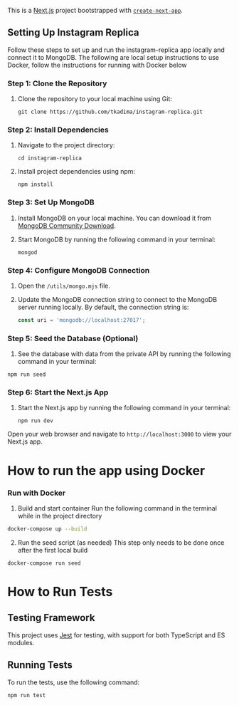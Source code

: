 This is a [Next.js](https://nextjs.org/) project bootstrapped with [`create-next-app`](https://github.com/vercel/next.js/tree/canary/packages/create-next-app).


## Setting Up Instagram Replica

Follow these steps to set up and run the instagram-replica app locally and connect it to MongoDB. The following are local setup instructions to use Docker, follow the instructions for running with Docker below

### Step 1: Clone the Repository

1. Clone the repository to your local machine using Git:
   ```
   git clone https://github.com/tkadima/instagram-replica.git
   ```

### Step 2: Install Dependencies

1. Navigate to the project directory:
   ```
   cd instagram-replica
   ```

2. Install project dependencies using npm:
   ```
   npm install
   ```

### Step 3: Set Up MongoDB

1. Install MongoDB on your local machine. You can download it from [MongoDB Community Download](https://www.mongodb.com/try/download/community).

2. Start MongoDB by running the following command in your terminal:
   ```
   mongod
   ```

### Step 4: Configure MongoDB Connection

1. Open the `/utils/mongo.mjs` file.

2. Update the MongoDB connection string to connect to the MongoDB server running locally. By default, the connection string is:
   ```javascript
   const uri = 'mongodb://localhost:27017';
   ```

### Step 5: Seed the Database (Optional)

1. See the database with data from the private API by running the following command in your terminal: 
```
npm run seed
```

### Step 6: Start the Next.js App

1. Start the Next.js app by running the following command in your terminal:
   ```
   npm run dev
   ```
Open your web browser and navigate to `http://localhost:3000` to view your Next.js app.

# How to run the app using Docker 
### Run with Docker
1. Build and start container
Run the following command in the terminal while in the project directory 
```sh 
docker-compose up --build
```
2. Run the seed script (as needed)
This step only needs to be done once after the first local build
```sh
docker-compose run seed
```

# How to Run Tests

## Testing Framework

This project uses [Jest](https://jestjs.io/) for testing, with support for both TypeScript and ES modules.

## Running Tests

To run the tests, use the following command:

```sh
npm run test
